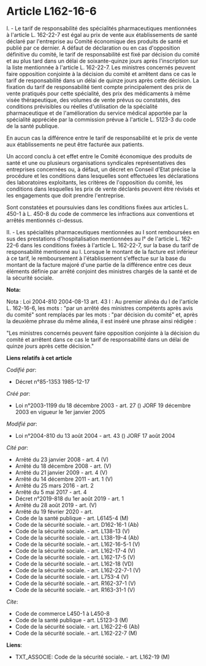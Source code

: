 # Article L162-16-6

I. - Le tarif de responsabilité des spécialités pharmaceutiques mentionnées à l'article L. 162-22-7 est égal au prix de vente
aux établissements de santé déclaré par l'entreprise au Comité économique des produits de santé et publié par ce dernier. A
défaut de déclaration ou en cas d'opposition définitive du comité, le tarif de responsabilité est fixé par décision du comité
et au plus tard dans un délai de soixante-quinze jours après l'inscription sur la liste mentionnée à l'article L. 162-22-7.
Les ministres concernés peuvent faire opposition conjointe à la décision du comité et arrêtent dans ce cas le tarif de
responsabilité dans un délai de quinze jours après cette décision. La fixation du tarif de responsabilité tient compte
principalement des prix de vente pratiqués pour cette spécialité, des prix des médicaments à même visée thérapeutique, des
volumes de vente prévus ou constatés, des conditions prévisibles ou réelles d'utilisation de la spécialité pharmaceutique et
de l'amélioration du service médical apportée par la spécialité appréciée par la commission prévue à l'article L. 5123-3 du
code de la santé publique.

En aucun cas la différence entre le tarif de responsabilité et le prix de vente aux établissements ne peut être facturée aux
patients.

Un accord conclu à cet effet entre le Comité économique des produits de santé et une ou plusieurs organisations syndicales
représentatives des entreprises concernées ou, à défaut, un décret en Conseil d'Etat précise la procédure et les conditions
dans lesquelles sont effectuées les déclarations des laboratoires exploitants, les critères de l'opposition du comité, les
conditions dans lesquelles les prix de vente déclarés peuvent être révisés et les engagements que doit prendre l'entreprise.

Sont constatées et poursuivies dans les conditions fixées aux articles L. 450-1 à L. 450-8 du code de commerce les
infractions aux conventions et arrêtés mentionnés ci-dessus.

II. - Les spécialités pharmaceutiques mentionnées au I sont remboursées en sus des prestations d'hospitalisation mentionnées
au l° de l'article L. 162-22-6 dans les conditions fixées à l'article L. 162-22-7, sur la base du tarif de responsabilité
mentionné au I. Lorsque le montant de la facture est inférieur à ce tarif, le remboursement à l'établissement s'effectue sur
la base du montant de la facture majoré d'une partie de la différence entre ces deux éléments définie par arrêté conjoint des
ministres chargés de la santé et de la sécurité sociale.

**Nota:**

Nota : Loi 2004-810 2004-08-13 art. 43 I : Au premier alinéa du I de l'article L. 162-16-6, les mots : "par un arrêté des
ministres compétents après avis du comité" sont remplacés par les mots : "par décision du comité" et, après la deuxième
phrase du même alinéa, il est inséré une phrase ainsi rédigée :

"Les ministres concernés peuvent faire opposition conjointe à la décision du comité et arrêtent dans ce cas le tarif de
responsabilité dans un délai de quinze jours après cette décision."

**Liens relatifs à cet article**

_Codifié par_:

  - Décret n°85-1353 1985-12-17

_Créé par_:

  - Loi n°2003-1199 du 18 décembre 2003 - art. 27 () JORF 19 décembre 2003 en vigueur le 1er janvier 2005

_Modifié par_:

  - Loi n°2004-810 du 13 août 2004 - art. 43 () JORF 17 août 2004

_Cité par_:

  - Arrêté du 23 janvier 2008 - art. 4 (V)
  - Arrêté du 18 décembre 2008 - art. (V)
  - Arrêté du 21 janvier 2009 - art. 4 (V)
  - Arrêté du 14 décembre 2011 - art. 1 (V)
  - Arrêté du 25 mars 2016 - art. 2
  - Arrêté du 5 mai 2017 - art. 4
  - Décret n°2019-818 du 1er août 2019 - art. 1
  - Arrêté du 28 août 2019 - art. (V)
  - Arrêté du 19 février 2020 - art.
  - Code de la santé publique - art. L6145-4 (M)
  - Code de la sécurité sociale. - art. D162-16-1 (Ab)
  - Code de la sécurité sociale. - art. L138-13 (V)
  - Code de la sécurité sociale. - art. L138-19-4 (Ab)
  - Code de la sécurité sociale. - art. L162-16-5-1 (V)
  - Code de la sécurité sociale. - art. L162-17-4 (V)
  - Code de la sécurité sociale. - art. L162-17-5 (V)
  - Code de la sécurité sociale. - art. L162-18 (VD)
  - Code de la sécurité sociale. - art. L162-22-7-1 (V)
  - Code de la sécurité sociale. - art. L753-4 (V)
  - Code de la sécurité sociale. - art. R162-37-1 (V)
  - Code de la sécurité sociale. - art. R163-31-1 (V)

_Cite_:

  - Code de commerce L450-1 à L450-8
  - Code de la santé publique - art. L5123-3 (M)
  - Code de la sécurité sociale. - art. L162-22-6 (Ab)
  - Code de la sécurité sociale. - art. L162-22-7 (M)

**Liens**:

  - TXT_ASSOCIE: Code de la sécurité sociale. - art. L162-19 (M)
